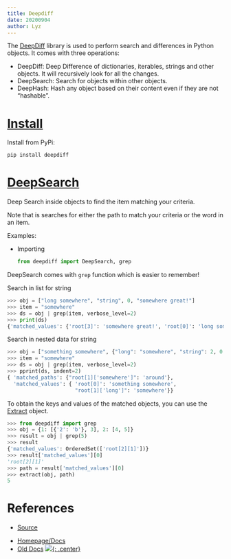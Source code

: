 ```yaml
---
title: Deepdiff
date: 20200904
author: Lyz
---
```


The [DeepDiff](https://zepworks.com/deepdiff/5.0.0/index.html) library is
used to perform search and differences in Python objects. It comes with three
operations:

* DeepDiff: Deep Difference of dictionaries, iterables, strings and other
    objects. It will recursively look for all the changes.
* DeepSearch: Search for objects within other objects.
* DeepHash: Hash any object based on their content even if they are not
    “hashable”.

# [Install](https://deepdiff.readthedocs.io/en/latest/index.html#installation)

Install from PyPi:

```bash
pip install deepdiff
```

# [DeepSearch](https://zepworks.com/deepdiff/5.0.0/dsearch.html)

Deep Search inside objects to find the item matching your criteria.

Note that is searches for either the path to match your criteria or the word in
an item.


Examples:

* Importing

    ```python
    from deepdiff import DeepSearch, grep
    ```

DeepSearch comes with `grep` function which is easier to remember!

Search in list for string

```python
>>> obj = ["long somewhere", "string", 0, "somewhere great!"]
>>> item = "somewhere"
>>> ds = obj | grep(item, verbose_level=2)
>>> print(ds)
{'matched_values': {'root[3]': 'somewhere great!', 'root[0]': 'long somewhere'}}
```

Search in nested data for string

```python
>>> obj = ["something somewhere", {"long": "somewhere", "string": 2, 0: 0, "somewhere": "around"}]
>>> item = "somewhere"
>>> ds = obj | grep(item, verbose_level=2)
>>> pprint(ds, indent=2)
{ 'matched_paths': {"root[1]['somewhere']": 'around'},
  'matched_values': { 'root[0]': 'something somewhere',
                      "root[1]['long']": 'somewhere'}}
```

To obtain the keys and values of the matched objects, you can use the
[Extract](https://zepworks.com/deepdiff/5.0.0/extract.html) object.

```python
>>> from deepdiff import grep
>>> obj = {1: [{'2': 'b'}, 3], 2: [4, 5]}
>>> result = obj | grep(5)
>>> result
{'matched_values': OrderedSet(['root[2][1]'])}
>>> result['matched_values'][0]
'root[2][1]'
>>> path = result['matched_values'][0]
>>> extract(obj, path)
5
```

# References

- [Source](https://github.com/seperman/deepdiff)
* [Homepage/Docs](https://zepworks.com/deepdiff/5.0.0/index.html)
* [Old Docs](https://deepdiff.readthedocs.io/en/latest/index.html)
[![](not-by-ai.svg){: .center}](https://notbyai.fyi)

